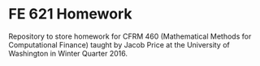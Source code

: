 # FE 621 Homework

Repository to store homework for CFRM 460 (Mathematical Methods for Computational Finance) taught by Jacob Price at the University of Washington in Winter Quarter 2016.
